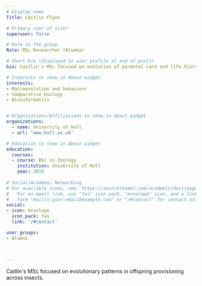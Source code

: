 ```yaml
---
# Display name
Title: Caitlin Flynn

# Primary user of site?
superuser: false

# Role in the group
Role: MSc Researcher (Alumna)

# Short bio (displayed in user profile at end of posts)
bio: Caitlin's MSc focused on evolution of parental care and life histories in insects.

# Interests to show in About widget
interests:
- Macroevolution and behaviour
- Comparative biology
- Bioinformatics


# Organizations/Affiliations to show in About widget
organizations:
  - name: University of Hull
  - url: "www.hull.ac.uk"

# Education to show in About widget
education:
  courses:
  - course: BSc in Zoology
    institution: University of Hull
    year: 2019
 
# Social/Academic Networking
# For available icons, see: https://sourcethemes.com/academic/docs/page-builder/#icons
#   For an email link, use "fas" icon pack, "envelope" icon, and a link in the
#   form "mailto:your-email@example.com" or "/#contact" for contact widget.
social:
- icon: envelope
  icon_pack: fas
  link: '/#contact'

user_groups:
- Alumni



---
```


Caitlin's MSc focused on evolutionary patterns in offspring provisioning across insects.